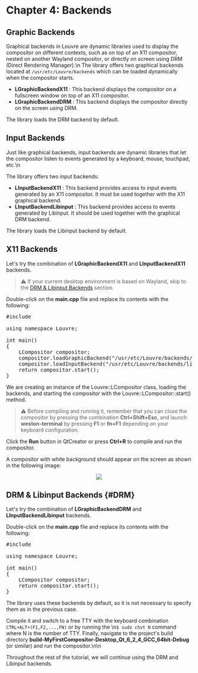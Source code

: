# Chapter 4: Backends

## Graphic Backends

Graphical backends in Louvre are dynamic libraries used to display the compositor on different contexts, such as on top of an X11 compositor, nested on another Wayland compositor, or directly on screen using DRM (Direct Rendering Manager).\n
The library offers two graphical backends located at ```/usr/etc/Louvre/backends``` which can be loaded dynamically when the compositor starts.

* **LGraphicBackendX11** : This backend displays the compositor on a fullscreen window on top of an X11 compositor.
* **LGraphicBackendDRM** : This backend displays the compositor directly on the screen using DRM.

The library loads the DRM backend by default.

## Input Backends

Just like graphical backends, input backends are dynamic libraries that let the compositor listen to events generated by a keyboard, mouse, touchpad, etc.\n

The library offers two input backends:

* **LInputBackendX11** : This backend provides access to input events generated by an X11 compositor. It must be used together with the X11 graphical backend.
* **LInputBackendLibinput** : This backend provides access to events generated by Libinput. It should be used together with the graphical DRM backend.

The library loads the Libinput backend by default.

## X11 Backends

Let's try the combination of **LGraphicBackendX11** and **LInputBackendX11** backends.

> ⚠️  If your current desktop environment is based on Wayland, skip to the [DRM & Libinput Backends](#DRM) section.

Double-click on the **main.cpp** file and replace its contents with the following:

<pre class="cpp-code"><span class="add">#include <LCompositor.h>

using namespace Louvre;

int main()
{
    LCompositor compositor;
    compositor.loadGraphicBackend("/usr/etc/Louvre/backends/libLGraphicBackendX11.so");
    compositor.loadInputBackend("/usr/etc/Louvre/backends/libLInputBackendX11.so");
    return compositor.start();
}
</span></pre>

We are creating an instance of the Louvre::LCompositor class, loading the backends, and starting the compositor with the Louvre::LCompositor::start() method.

> ⚠️ Before compiling and running it, remember that you can close the compositor by pressing the combination **Ctrl+Shift+Esc**, and launch **weston-terminal** by pressing **F1** or **fn+F1** depending on your keyboard configuration.

Click the **Run** button in QtCreator or press **Ctrl+R** to compile and run the compositor.

A compositor with white background should appear on the screen as shown in the following image:

<center>
    <img src="https://lh3.googleusercontent.com/j0zgugoPB7QUbdXPd7K5pSBFtVDqWAziwhA2sXHI7gFWmSFYdclRkNr3Mg3tF12xjPVrjScS0qleWyL6AN7p0hNgN6079wRSdvTZSs_JnIBQ6NHN_UI770p9zHbi49_V3zY8fFFGZQ=w2400"/>
</center>

## DRM & Libinput Backends {#DRM}

Let's try the combination of **LGraphicBackendDRM** and **LInputBackendLibinput** backends.

Double-click on the **main.cpp** file and replace its contents with the following:

<pre class="cpp-code">
#include <LCompositor.h>

using namespace Louvre;

int main()
{
    LCompositor compositor;
    return compositor.start();
}
</pre>

The library uses these backends by default, so it is not necessary to specify them as in the previous case.

Compile it and switch to a free TTY with the keyboard combination ```CTRL+ALT+(F1,F2,...,FN)``` or by running the \n```$ sudo chvt N``` command where N is the number of TTY. Finally, navigate to the project's build directory **build-MyFirstCompositor-Desktop_Qt_6_2_4_GCC_64bit-Debug** (or similar) and run the compositor.\n\n

Throughout the rest of the tutorial, we will continue using the DRM and Libinput backends.



